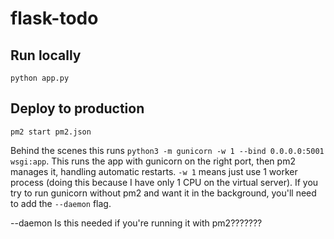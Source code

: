 # flask-todo

## Run locally

```
python app.py
```

## Deploy to production

```
pm2 start pm2.json
```

Behind the scenes this runs `python3 -m gunicorn -w 1 --bind 0.0.0.0:5001 wsgi:app`. This runs the app with gunicorn on the right port, then pm2 manages it, handling automatic restarts. `-w 1` means just use 1 worker process (doing this because I have only 1 CPU on the virtual server). If you try to run gunicorn without pm2 and want it in the background, you'll need to add the `--daemon` flag.

--daemon Is this needed if you're running it with pm2???????
